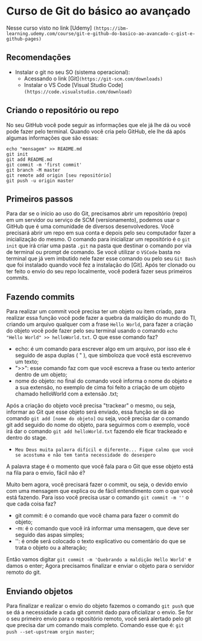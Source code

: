 # Curso de Git do básico ao avançado
Nesse curso visto no link [Udemy] `(https://ibm-learning.udemy.com/course/git-e-github-do-basico-ao-avancado-c-gist-e-github-pages)`

## Recomendações
- Instalar o git no seu SO (sistema operacional):
    - Acessando o link [Git]`(https://git-scm.com/downloads)`
    - Instalar o VS Code [Visual Studio Code]`(https://code.visualstudio.com/download)`

## Criando o repositório ou repo

No seu GitHub você pode seguir as informações que ele já lhe dá ou você pode fazer pelo terminal.
Quando você cria pelo GitHub, ele lhe dá após algumas informações que são essas:
```
echo "mensagem" >> README.md
git init
git add README.md
git commit -m 'first commit'
git branch -M master
git remote add origin [seu repositório]
git push -u origin master
```

## Primeiros passos
Para dar se o início ao uso do Git, precisamos abrir um repositório (repo) em um servidor ou serviço de SCM (versionamento), podemos usar o GitHub que é uma comunidade de diversos desenvolvedores.
Você precisará abrir um repo em sua conta e depois pelo seu computador fazer a inicialização do mesmo.
O comando para inicializar um repositório é o ```git init``` que irá criar uma pasta ```.git``` na pasta que destinar o comando por via de terminal ou prompt de comando.
Se você utilizar o ```VSCode``` basta no terminal que já vem imbutido nele fazer esse comando ou pelo seu ```Git Bash``` que foi instalado quando você fez a instalação do [Git].
Após ter clonado ou ter feito o envio do seu repo localmente, você poderá fazer seus primeiros commits.

## Fazendo commits
Para realizar um commit você precisa ter um objeto ou item criado, para realizar essa função você pode fazer a quebra da maldição do mundo do TI, criando um arquivo qualquer com a frase ```Hello World```, para fazer a criação do objeto você pode fazer pelo seu terminal usando o comando ```echo "Hello World" >> helloWorld.txt```.
O que esse comando faz?
- echo: é um comando para escrever algo em um arquivo, por isso ele é seguido de aspa duplas ( " ), que simboloza que você está escrevenvo um texto;
- ">>": esse comando faz com que você escreva a frase ou texto anterior dentro de um objeto;
- nome do objeto: no final do comando você informa o nome do objeto e a sua extensão, no exemplo de cima foi feito a criação de um objeto chamado helloWorld com a extensão .txt;

Após a criação do objeto você precisa "trackear" o mesmo, ou seja, informar ao Git que esse objeto será enviado, essa função se dá ao comando ```git add [nome do objeto]``` ou seja, você precisa dar o comando git add seguido do nome do objeto, para seguirmos com o exemplo, você irá dar o comando ```git add helloWorld.txt``` fazendo ele ficar trackeado e dentro do stage. 
- ```Meu Deus muita palavra difícil e diferente... Fique calmo que você se acostuma e não tem tanta necessidade do desespero```

A palavra stage é o momento que você fala para o Git que esse objeto está na fila para o envio, fácil não é?

Muito bem agora, você precisará fazer o commit, ou seja, o devido envio com uma mensagem que explica ou de fácil entendimento com o que você está fazendo.
Para isso você precisa usar o comando ```git commit -m ''``` o que cada coisa faz?
- git commit: é o comando que você chama para fazer o commit do objeto;
- -m: é o comando que você irá informar uma mensagem, que deve ser seguido das aspas simples;
- '': é onde será colocado o texto explicativo ou comentário do que se trata o objeto ou a alteração;

Então vamos digitar ```git commit -m 'Quebrando a maldição Hello World'``` e damos o enter;
Agora precisamos finalizar e enviar o objeto para o servidor remoto do git.

## Enviando objetos

Para finalizar e realizar o envio do objeto fazemos o comando ```git push``` que se dá a necessidade a cada git commit dado para oficializar o envio.
Se for o seu primeiro envio para o repositório remoto, você será alertado pelo git que precisa dar um comando mais completo.
Comando esse que é: ```git push --set-upstream orgin master```;